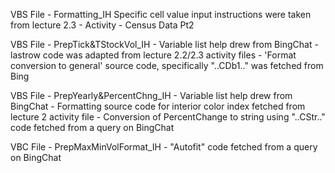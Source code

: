 VBS File - Formatting_IH
    Specific cell value input instructions were taken from lecture 2.3 - Activity - Census Data Pt2

VBS File - PrepTick&TStockVol_IH
    - Variable list help drew from BingChat
    - lastrow code was adapted from lecture 2.2/2.3 activity files
    - 'Format conversion to general' source code, specifically  "..CDb1.." was fetched from Bing

VBS File - PrepYearly&PercentChng_IH
    - Variable list help drew from BingChat
    - Formatting source code for interior color index fetched from lecture 2 activity file
    - Conversion of PercentChange to string using "..CStr.." code fetched from a query on BingChat

VBC File - PrepMaxMinVolFormat_IH
    - "Autofit" code fetched from a query on BingChat